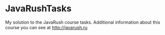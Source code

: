 # JavaRushTasks
My solution to the JavaRush course tasks. Additional information about this course you can see at http://javarush.ru
